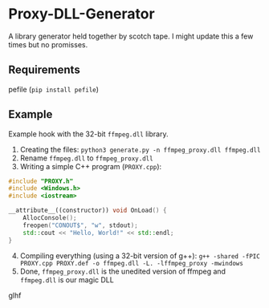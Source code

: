 # Proxy-DLL-Generator
A library generator held together by scotch tape. I might update this a few times but no promisses.

## Requirements
pefile (`pip install pefile`)

## Example
Example hook with the 32-bit `ffmpeg.dll` library.

1. Creating the files: `python3 generate.py -n ffmpeg_proxy.dll ffmpeg.dll`
2. Rename `ffmpeg.dll` to `ffmpeg_proxy.dll`
3. Writing a simple C++ program (`PROXY.cpp`):

```cpp
#include "PROXY.h"
#include <Windows.h>
#include <iostream>

__attribute__((constructor)) void OnLoad() {
    AllocConsole();
    freopen("CONOUT$", "w", stdout);
    std::cout << "Hello, World!" << std::endl;
}
```

4. Compiling everything (using a 32-bit version of g++): `g++ -shared -fPIC PROXY.cpp PROXY.def -o ffmpeg.dll -L. -lffmpeg_proxy -mwindows`
5. Done, `ffmpeg_proxy.dll` is the unedited version of ffmpeg and `ffmpeg.dll` is our magic DLL

glhf
